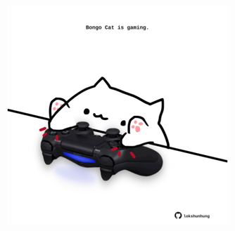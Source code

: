 <!-- built at 07/12/2022, 09:00:50 UTC -->
<p align="center">
  <img width="500" height="500" src="./ReadmeImage.svg">
</p>
